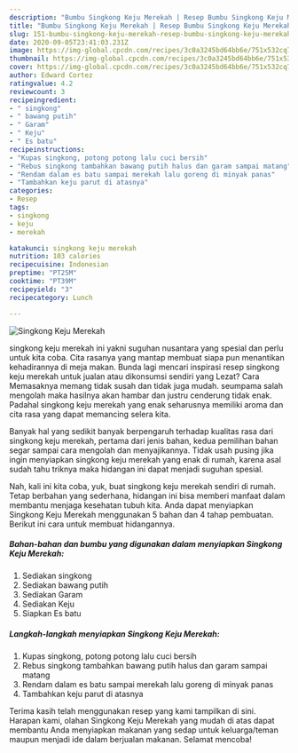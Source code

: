 ```yaml
---
description: "Bumbu Singkong Keju Merekah | Resep Bumbu Singkong Keju Merekah Yang Enak dan Simpel"
title: "Bumbu Singkong Keju Merekah | Resep Bumbu Singkong Keju Merekah Yang Enak dan Simpel"
slug: 151-bumbu-singkong-keju-merekah-resep-bumbu-singkong-keju-merekah-yang-enak-dan-simpel
date: 2020-09-05T23:41:03.231Z
image: https://img-global.cpcdn.com/recipes/3c0a3245bd64bb6e/751x532cq70/singkong-keju-merekah-foto-resep-utama.jpg
thumbnail: https://img-global.cpcdn.com/recipes/3c0a3245bd64bb6e/751x532cq70/singkong-keju-merekah-foto-resep-utama.jpg
cover: https://img-global.cpcdn.com/recipes/3c0a3245bd64bb6e/751x532cq70/singkong-keju-merekah-foto-resep-utama.jpg
author: Edward Cortez
ratingvalue: 4.2
reviewcount: 3
recipeingredient:
- " singkong"
- " bawang putih"
- " Garam"
- " Keju"
- " Es batu"
recipeinstructions:
- "Kupas singkong, potong potong lalu cuci bersih"
- "Rebus singkong tambahkan bawang putih halus dan garam sampai matang"
- "Rendam dalam es batu sampai merekah lalu goreng di minyak panas"
- "Tambahkan keju parut di atasnya"
categories:
- Resep
tags:
- singkong
- keju
- merekah

katakunci: singkong keju merekah 
nutrition: 103 calories
recipecuisine: Indonesian
preptime: "PT25M"
cooktime: "PT39M"
recipeyield: "3"
recipecategory: Lunch

---
```



![Singkong Keju Merekah](https://img-global.cpcdn.com/recipes/3c0a3245bd64bb6e/751x532cq70/singkong-keju-merekah-foto-resep-utama.jpg)


singkong keju merekah ini yakni suguhan nusantara yang spesial dan perlu untuk kita coba. Cita rasanya yang mantap membuat siapa pun menantikan kehadirannya di meja makan.
Bunda lagi mencari inspirasi resep singkong keju merekah untuk jualan atau dikonsumsi sendiri yang Lezat? Cara Memasaknya memang tidak susah dan tidak juga mudah. seumpama salah mengolah maka hasilnya akan hambar dan justru cenderung tidak enak. Padahal singkong keju merekah yang enak seharusnya memiliki aroma dan cita rasa yang dapat memancing selera kita.



Banyak hal yang sedikit banyak berpengaruh terhadap kualitas rasa dari singkong keju merekah, pertama dari jenis bahan, kedua pemilihan bahan segar sampai cara mengolah dan menyajikannya. Tidak usah pusing jika ingin menyiapkan singkong keju merekah yang enak di rumah, karena asal sudah tahu triknya maka hidangan ini dapat menjadi suguhan spesial.


Nah, kali ini kita coba, yuk, buat singkong keju merekah sendiri di rumah. Tetap berbahan yang sederhana, hidangan ini bisa memberi manfaat dalam membantu menjaga kesehatan tubuh kita. Anda dapat menyiapkan Singkong Keju Merekah menggunakan 5 bahan dan 4 tahap pembuatan. Berikut ini cara untuk membuat hidangannya.

<!--inarticleads1-->

##### Bahan-bahan dan bumbu yang digunakan dalam menyiapkan Singkong Keju Merekah:

1. Sediakan  singkong
1. Sediakan  bawang putih
1. Sediakan  Garam
1. Sediakan  Keju
1. Siapkan  Es batu




<!--inarticleads2-->

##### Langkah-langkah menyiapkan Singkong Keju Merekah:

1. Kupas singkong, potong potong lalu cuci bersih
1. Rebus singkong tambahkan bawang putih halus dan garam sampai matang
1. Rendam dalam es batu sampai merekah lalu goreng di minyak panas
1. Tambahkan keju parut di atasnya




Terima kasih telah menggunakan resep yang kami tampilkan di sini. Harapan kami, olahan Singkong Keju Merekah yang mudah di atas dapat membantu Anda menyiapkan makanan yang sedap untuk keluarga/teman maupun menjadi ide dalam berjualan makanan. Selamat mencoba!
